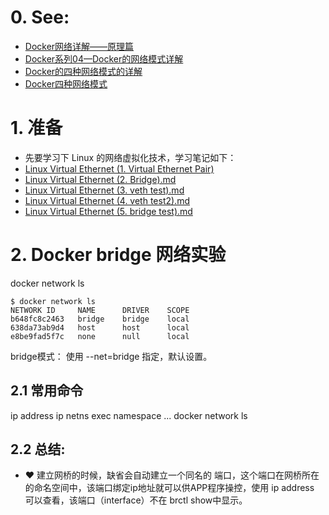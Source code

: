 # 0. See:
- [Docker网络详解——原理篇](https://blog.csdn.net/meltsnow/article/details/94490994)
- [Docker系列04—Docker的网络模式详解](https://www.cnblogs.com/along21/p/10233746.html)
- [Docker的四种网络模式的详解](https://blog.csdn.net/ningyuxuan123/article/details/81840517)
- [Docker四种网络模式](https://www.jianshu.com/p/22a7032bb7bd)

# 1. 准备
-  先要学习下 Linux 的网络虚拟化技术，学习笔记如下：
- [Linux Virtual Ethernet (1. Virtual Ethernet Pair)](https://github.com/AaG7xNnrgbzeyqc5woPS/OpenWrt/blob/master/Linux%20Virtual%20Ethernet%20(1.%20Virtual%20Ethernet%20Pair).md)
- [Linux Virtual Ethernet (2. Bridge).md](https://github.com/AaG7xNnrgbzeyqc5woPS/OpenWrt/blob/master/Linux%20Virtual%20Ethernet%20(2.%20Bridge).md)
- [Linux Virtual Ethernet (3. veth test).md](https://github.com/AaG7xNnrgbzeyqc5woPS/OpenWrt/blob/master/Linux%20Virtual%20Ethernet%20(3.%20veth%20test).md)
- [Linux Virtual Ethernet (4. veth test2).md](https://github.com/AaG7xNnrgbzeyqc5woPS/OpenWrt/blob/master/Linux%20Virtual%20Ethernet%20(4.%20veth%20test2).md)
- [Linux Virtual Ethernet (5. bridge test).md](https://github.com/AaG7xNnrgbzeyqc5woPS/OpenWrt/blob/master/Linux%20Virtual%20Ethernet%20(5.%20bridge%20test).md)

# 2. Docker bridge 网络实验
  docker network ls
  ```
$ docker network ls
NETWORK ID     NAME      DRIVER    SCOPE
b648fc8c2463   bridge    bridge    local
638da73ab9d4   host      host      local
e8be9fad5f7c   none      null      local
```

  bridge模式： 使用 --net=bridge 指定，默认设置。
  
## 2.1 常用命令
ip address
ip netns exec namespace ...
docker network ls

## 2.2 总结:
 - ❤️ 建立网桥的时候，缺省会自动建立一个同名的 端口，这个端口在网桥所在的命名空间中，该端口绑定ip地址就可以供APP程序操控，使用 ip address 可以查看，该端口（interface）不在 brctl show中显示。

